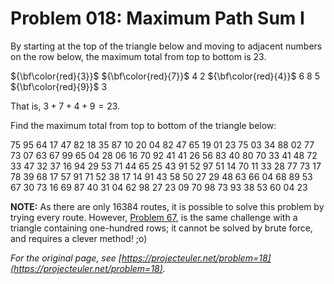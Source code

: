 # Problem 018: Maximum Path Sum I

By starting at the top of the triangle below and moving to adjacent numbers on the row below, the maximum total from top to bottom is $23$.

${\bf\color{red}{3}}$
${\bf\color{red}{7}}$ 4
2 ${\bf\color{red}{4}}$ 6
8 5 ${\bf\color{red}{9}}$ 3

That is, $3 + 7 + 4 + 9 = 23$.

Find the maximum total from top to bottom of the triangle below:

75
95 64
17 47 82
18 35 87 10
20 04 82 47 65
19 01 23 75 03 34
88 02 77 73 07 63 67
99 65 04 28 06 16 70 92
41 41 26 56 83 40 80 70 33
41 48 72 33 47 32 37 16 94 29
53 71 44 65 25 43 91 52 97 51 14
70 11 33 28 77 73 17 78 39 68 17 57
91 71 52 38 17 14 91 43 58 50 27 29 48
63 66 04 68 89 53 67 30 73 16 69 87 40 31
04 62 98 27 23 09 70 98 73 93 38 53 60 04 23

**NOTE:** As there are only $16384$ routes, it is possible to solve this problem by trying every route. However, [Problem 67](https://projecteuler.net/problem=67), is the same challenge with a triangle containing one-hundred rows; it cannot be solved by brute force, and requires a clever method! ;o)

*For the original page, see [https://projecteuler.net/problem=18](https://projecteuler.net/problem=18).*
